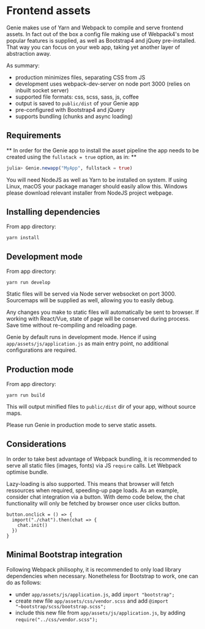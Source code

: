 # Frontend assets

Genie makes use of Yarn and Webpack to compile and serve frontend assets. In fact out of the box a config file making use of Webpack4's most popular features is supplied, as well as Bootstrap4 and jQuey pre-installed. That way you can focus on your web app, taking yet another layer of abstraction away.

As summary:

- production minimizes files, separating CSS from JS
- development uses webpack-dev-server on node port 3000 (relies on inbuilt socket server)
- supported file formats: css, scss, sass, js, coffee
- output is saved to `public/dist` of your Genie app
- pre-configured with Bootstrap4 and jQuery
- supports bundling (chunks and async loading)

## Requirements

** In order for the Genie app to install the asset pipeline the app needs to be created using the `fullstack = true` option, as in: **

```julia
julia> Genie.newapp("MyApp", fullstack = true)
```


You will need NodeJS as well as Yarn to be installed on system. If using Linux, macOS your package manager should easily allow this. Windows please download relevant installer from NodeJS project webpage.

## Installing dependencies

From app directory:

```
yarn install
```

## Development mode

From app directory:

```
yarn run develop
```

Static files will be served via Node server websocket on port 3000. Sourcemaps will be supplied as well, allowing you to easily debug.

Any changes you make to static files will automatically be sent to browser. If working with React/Vue, state of page will be conserved during process. Save time without re-compiling and reloading page.

Genie by default runs in development mode. Hence if using `app/assets/js/application.js` as main entry point, no additional configurations are required.

## Production mode

From app directory:

```
yarn run build
```

This will output minified files to `public/dist` dir of your app, without source maps.

Please run Genie in production mode to serve static assets.

## Considerations

In order to take best advantage of Webpack bundling, it is recommended to serve all static files (images, fonts) via JS `require` calls. Let Webpack optimise bundle.

Lazy-loading is also supported. This means that browser will fetch ressources when required, speeding-up page loads. As an example, consider chat integration via a button. With demo code below, the chat functionality will only be fetched by browser once user clicks button.

```
button.onclick = () => {
  import("./chat").then(chat => {
    chat.init()
  })
}
```

## Minimal Bootstrap integration

Following Webpack philisophy, it is recommended to only load library dependencies when necessary. Nonetheless for Bootstrap to work, one can do as follows:

- under `app/assets/js/application.js`, add `import "bootstrap";`
- create new file `app/assets/css/vendor.scss` and add `@import "~bootstrap/scss/bootstrap.scss";`
- include this new file from `app/assets/js/application.js`, by adding `require("../css/vendor.scss");`
